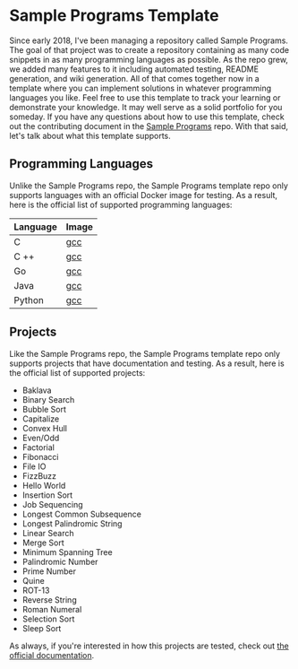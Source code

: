 # Sample Programs Template

Since early 2018, I've been managing a repository called Sample Programs.
The goal of that project was to create a repository containing as many 
code snippets in as many programming languages as possible. As the repo
grew, we added many features to it including automated testing, README
generation, and wiki generation. All of that comes together now in a
template where you can implement solutions in whatever programming 
languages you like. Feel free to use this template to track your learning
or demonstrate your knowledge. It may well serve as a solid portfolio
for you someday. If you have any questions about how to use this 
template, check out the contributing document in the 
[Sample Programs](https://github.com/TheRenegadeCoder/sample-programs) repo. 
With that said, let's talk about what this template supports.

## Programming Languages

Unlike the Sample Programs repo, the Sample Programs template repo only
supports languages with an official Docker image for testing. As a result,
here is the official list of supported programming languages:

| Language | Image                                 |
| -------- | ------------------------------------- |
| C        | [gcc](https://hub.docker.com/_/gcc)   |
| C ++     | [gcc](https://hub.docker.com/_/gcc)   |
| Go       | [gcc](https://hub.docker.com/_/gcc)   |
| Java     | [gcc](https://hub.docker.com/_/gcc)   |
| Python   | [gcc](https://hub.docker.com/_/gcc)   |

## Projects

Like the Sample Programs repo, the Sample Programs template repo only
supports projects that have documentation and testing. As a result, 
here is the official list of supported projects:

- Baklava
- Binary Search
- Bubble Sort
- Capitalize
- Convex Hull
- Even/Odd
- Factorial
- Fibonacci
- File IO
- FizzBuzz
- Hello World
- Insertion Sort
- Job Sequencing
- Longest Common Subsequence
- Longest Palindromic String
- Linear Search 
- Merge Sort
- Minimum Spanning Tree
- Palindromic Number
- Prime Number
- Quine
- ROT-13
- Reverse String
- Roman Numeral
- Selection Sort
- Sleep Sort

As always, if you're interested in how this projects are tested, check
out [the official documentation](https://sample-programs.therenegadecoder.com/projects/). 

